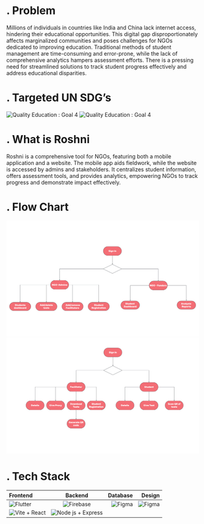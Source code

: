 #  . Problem
Millions of individuals in countries like India and China lack internet access, hindering their educational opportunities. This digital gap disproportionately affects marginalized communities and poses challenges for NGOs dedicated to improving education. Traditional methods of student management are time-consuming and error-prone, while the lack of comprehensive analytics hampers assessment efforts. There is a pressing need for streamlined solutions to track student progress effectively and address educational disparities.

# . Targeted UN SDG’s
<img src="https://www.un.org/sustainabledevelopment/wp-content/uploads/2019/08/E-Goal-04-1024x1024.png" alt="Quality Education : Goal 4"  height="450" width = "2000">
<img src="https://upload.wikimedia.org/wikipedia/commons/thumb/d/d4/Sustainable_Development_Goal_10.png/1200px-Sustainable_Development_Goal_10.png" alt="Quality Education : Goal 4"  height="450" width = "2000">



# . What is Roshni
Roshni is a comprehensive tool for NGOs, featuring both a mobile application and a website. The mobile app aids fieldwork, while the website is accessed by admins and stakeholders. It centralizes student information, offers assessment tools, and provides analytics, empowering NGOs to track progress and demonstrate impact effectively.

# . Flow Chart
![Flow of Web App](<Web.png>)
![Flow of Mobile App](<Mob.png>)

# . Tech Stack
| Frontend | Backend | Database | Design 
| :----------- | :------------: | -----------: | -----------: | 
|<img src="https://imgs.search.brave.com/ZUmaclDyhvTkZyrBZaDW1xnuBuhiGR32EBv82ApJyDs/rs:fit:860:0:0/g:ce/aHR0cHM6Ly9zdG9y/YWdlLmdvb2dsZWFw/aXMuY29tL2Ntcy1z/dG9yYWdlLWJ1Y2tl/dC9pbWFnZXMvRmx1/dHRlcl8zMTlfU3Rp/bGxfVjEud2lkdGgt/NjM1LnBuZw" alt="Flutter"  height="50" width = "120"> | <img src="https://firebase.google.com/static/downloads/brand-guidelines/PNG/logo-built_white.png" alt="Firebase"   height="50"> | <img src="https://miro.medium.com/v2/resize:fit:1200/1*a2Da_CQHUsSKTCTRI2tYhQ.png" alt="Figma"  height="50">| <img src="https://vectorlogoseek.com/wp-content/uploads/2020/06/figma-vector-logo.png" alt="Figma"  height="50" width="190">
|<img src="https://miro.medium.com/v2/resize:fit:1400/1*MeD_C_W2dW_BneYvs_qoeQ.png" alt="Vite + React"   height="50">  | <img src="https://media.dev.to/cdn-cgi/image/width=1000,height=420,fit=cover,gravity=auto,format=auto/https%3A%2F%2Fdev-to-uploads.s3.amazonaws.com%2Fuploads%2Farticles%2Fzojuy79lo3fn3qdt7g6p.png" alt="Node js + Express"   height="50">


